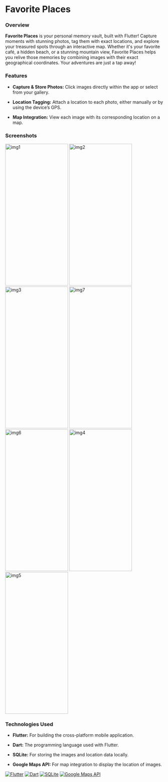 # Favorite Places

### Overview
**Favorite Places** is your personal memory vault, built with Flutter! Capture moments with stunning photos, tag them with exact locations, and explore your treasured spots through an interactive map. Whether it's your favorite café, a hidden beach, or a stunning mountain view, Favorite Places helps you relive those memories by combining images with their exact geographical coordinates. Your adventures are just a tap away!

### Features
* **Capture & Store Photos:** Click images directly within the app or select from your gallery.
  
* **Location Tagging:** Attach a location to each photo, either manually or by using the device’s GPS.

* **Map Integration:** View each image with its corresponding location on a map.

### Screenshots
<img src="https://github.com/user-attachments/assets/719e3ff0-2aeb-412d-a798-396814f3b3f3" alt="img1" width="200" height="450">
<img src="https://github.com/user-attachments/assets/dac00a75-2387-472c-b9e4-250f3472b4da" alt="img2" width="200" height="450">
<img src="https://github.com/user-attachments/assets/9508d077-60bb-488c-a076-eec470b2313a" alt="img3" width="200" height="450">
<img src="https://github.com/user-attachments/assets/c4a4e876-ba80-406f-a1c6-6c3f6b184927" alt="img7" width="200" height="450">
<img src="https://github.com/user-attachments/assets/6f4c38e6-796c-4fdf-9dc5-d29c8d910f00" alt="img6" width="200" height="450">
<img src="https://github.com/user-attachments/assets/599984dd-488e-4033-bb68-9cf11230ad52" alt="img4" width="200" height="450">
<img src="https://github.com/user-attachments/assets/23287aab-8339-41cd-97d2-e47ed5f47e77" alt="img5" width="200" height="450">

[Flutter]: https://img.shields.io/badge/Flutter-02569B?style=for-the-badge&logo=flutter&logoColor=white
[Flutter-url]: https://flutter.dev/
[Dart]: https://img.shields.io/badge/Dart-0175C2?style=for-the-badge&logo=dart&logoColor=white
[Dart-url]: https://dart.dev/
[SQLite]: https://img.shields.io/badge/SQLite-003B57?style=for-the-badge&logo=sqlite&logoColor=white
[SQLite-url]: https://www.sqlite.org/
[Google-Maps]: https://img.shields.io/badge/Google%20Maps%20API-4285F4?style=for-the-badge&logo=google-maps&logoColor=white
[Google-Maps-url]: https://developers.google.com/maps

### Technologies Used
- **Flutter:** For building the cross-platform mobile application.

- **Dart:** The programming language used with Flutter.

- **SQLite:** For storing the images and location data locally.

- **Google Maps API:** For map integration to display the location of images.

[![Flutter][Flutter]][Flutter-url]  [![Dart][Dart]][Dart-url]   [![SQLite][SQLite]][SQLite-url]   [![Google Maps API][Google-Maps]][Google-Maps-url]
